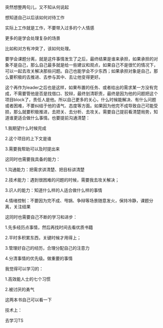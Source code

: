 突然想整两句儿，又不知从何说起

想知道自己以后该如何对待工作

实际上工作就是工作，不要带入过多的个人情感

更多的是学会处理复杂的场景

比如和对方有冲突了，该如何处理。

要学会课题分离，就是这件事情发生了之后，最终结果是谁来承担，如果承担的对象不是自己，那么自己最多就是给一些建议和观点，如果自己不是很忙的情况下，可以一起去攻关解决那些问题。自己也能学会不少东西；如果承担对象是自己，那么要积极的去推进、去参与其中、去让他变得更好。

这个再作为leader之后也是这样，如果布置的任务、或者给出的需求某一方没有完成，不需要管他是否是找借口、狡辩，最终划清职责，最终是因为他的问题把这个项目block了，责任人是他。所以自己更多的关心，什么时候能解决、有什么问题或者困难，不要纠结于他的语气、态度等方面。如果因为他完不成导致自己可能受损，那么就要积极推进，去把关、去分析、去攻关。需要自己提前看清楚局势，知道谁更适合做什么事情。也要提前沟通清楚：

1.我期望什么时候完成

2.这个项目的上下文是谁

3.需要我帮助可以及时提出来

这同时也需要我具备的能力：

1.沟通能力：把需求讲清楚、把目标讲清楚

2.技术能力：遇到很困难的问题的时候，需要我去攻关解决；

3.识人的能力：知道什么样的人适合做什么样的事情

4.情绪控制：不要因为完不成、甩锅、争辩等场景随意发火，保持冷静，课题分离，关注结果

这同时也需要自己不断的学习和进步：

1.先多经历点事情，然后再找时间去看优质书籍

2.平时多积累东西，关键时候才用得上；

3.管理好自己的经历，合理分配自己的注意力

4.分清事情的优先级。做重要的事情

我觉得可以学习的：

1.高效能人士的七个习惯

2.被讨厌的勇气

这两本书自己可以看一下

技术上：

去学习TS